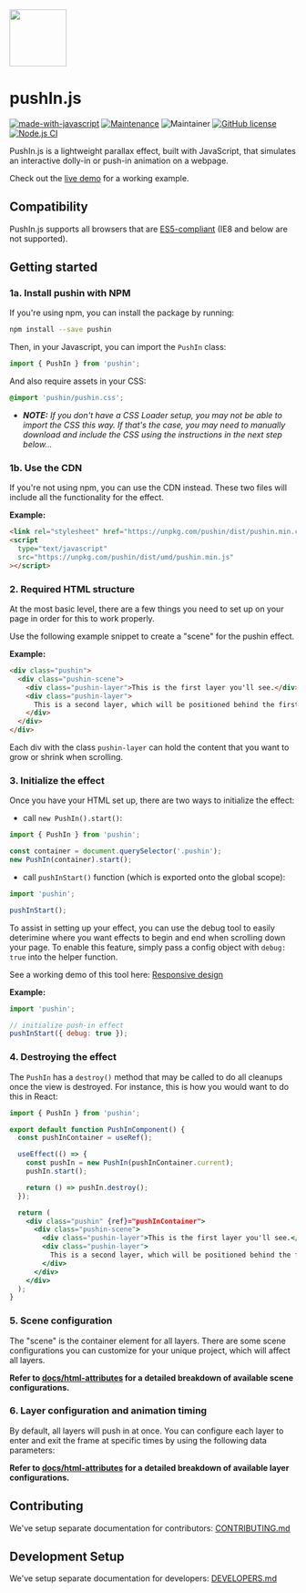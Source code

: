 <img src="docs/images/pushin-logo.svg" width="100">

# pushIn.js

[![made-with-javascript](https://img.shields.io/badge/Made%20with-TypeScript-1f425f.svg)](https://www.typescriptlang.org/)
[![Maintenance](https://img.shields.io/badge/Maintained%3F-yes-green.svg)](https://github.com/nateplusplus/pushin/graphs/commit-activity)
![Maintainer](https://img.shields.io/badge/maintainer-nateplusplus-blue)
[![GitHub license](https://img.shields.io/github/license/nateplusplus/pushin.svg)](https://github.com/nateplusplus/pushin/blob/main/LICENSE)
[![Node.js CI](https://github.com/nateplusplus/pushin/actions/workflows/node.js.yml/badge.svg)](https://github.com/nateplusplus/pushin/actions/workflows/node.js.yml)

PushIn.js is a lightweight parallax effect, built with JavaScript, that simulates an interactive dolly-in or push-in animation on a webpage.

Check out the [live demo](http://nateplusplus.github.io/pushin/) for a working example.

## Compatibility

PushIn.js supports all browsers that are [ES5-compliant](http://kangax.github.io/compat-table/es5/) (IE8 and below are not supported).

## Getting started

### 1a. Install pushin with NPM

If you're using npm, you can install the package by running:

```bash
npm install --save pushin
```

Then, in your Javascript, you can import the `PushIn` class:

```js
import { PushIn } from 'pushin';
```

And also require assets in your CSS:

```css
@import 'pushin/pushin.css';
```

- _**NOTE:** If you don't have a CSS Loader setup, you may not be able to import the CSS this way. If that's the case, you may need to manually download and include the CSS using the instructions in the next step below..._

### 1b. Use the CDN

If you're not using npm, you can use the CDN instead. These two files will include all the functionality for the effect.

**Example:**

```html
<link rel="stylesheet" href="https://unpkg.com/pushin/dist/pushin.min.css" />
<script
  type="text/javascript"
  src="https://unpkg.com/pushin/dist/umd/pushin.min.js"
></script>
```

### 2. Required HTML structure

At the most basic level, there are a few things you need to set up on your page in order for this to work properly.

Use the following example snippet to create a "scene" for the pushin effect.

**Example:**

```html
<div class="pushin">
  <div class="pushin-scene">
    <div class="pushin-layer">This is the first layer you'll see.</div>
    <div class="pushin-layer">
      This is a second layer, which will be positioned behind the first one.
    </div>
  </div>
</div>
```

Each div with the class `pushin-layer` can hold the content that you want to grow or shrink when scrolling.

### 3. Initialize the effect

Once you have your HTML set up, there are two ways to initialize the effect:

- call `new PushIn().start()`:

```js
import { PushIn } from 'pushin';

const container = document.querySelector('.pushin');
new PushIn(container).start();
```

- call `pushInStart()` function (which is exported onto the global scope):

```js
import 'pushin';

pushInStart();
```

To assist in setting up your effect, you can use the debug tool to easily deterimine where you want effects to begin and end when scrolling down your page. To enable this feature, simply pass a config object with `debug: true` into the helper function.

See a working demo of this tool here: [Responsive design](http://nateplusplus.github.io/pushin/responsive.html)

**Example:**

```js
import 'pushin';

// initialize push-in effect
pushInStart({ debug: true });
```

### 4. Destroying the effect

The `PushIn` has a `destroy()` method that may be called to do all cleanups once the view is destroyed. For instance, this is how you would want to do this in React:

```jsx
import { PushIn } from 'pushin';

export default function PushInComponent() {
  const pushInContainer = useRef();

  useEffect(() => {
    const pushIn = new PushIn(pushInContainer.current);
    pushIn.start();

    return () => pushIn.destroy();
  });

  return (
    <div class="pushin" {ref}="pushInContainer">
      <div class="pushin-scene">
        <div class="pushin-layer">This is the first layer you'll see.</div>
        <div class="pushin-layer">
          This is a second layer, which will be positioned behind the first one.
        </div>
      </div>
    </div>
  );
}
```

### 5. Scene configuration

The "scene" is the container element for all layers. There are some scene configurations you can customize for your unique project, which will affect all layers.

**Refer to [docs/html-attributes](docs/html-attributes.md) for a detailed breakdown of available scene configurations.**

### 6. Layer configuration and animation timing

By default, all layers will push in at once. You can configure each layer to enter and exit the frame at specific times by using the following data parameters:

**Refer to [docs/html-attributes](docs/html-attributes.md) for a detailed breakdown of available layer configurations.**

## Contributing

We've setup separate documentation for contributors: [CONTRIBUTING.md](CONTRIBUTING.md)

## Development Setup

We've setup separate documentation for developers: [DEVELOPERS.md](DEVELOPERS.md)
